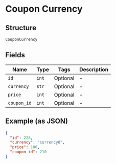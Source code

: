 
# Coupon Currency

## Structure

`CouponCurrency`

## Fields

| Name | Type | Tags | Description |
|  --- | --- | --- | --- |
| `id` | `int` | Optional | - |
| `currency` | `str` | Optional | - |
| `price` | `int` | Optional | - |
| `coupon_id` | `int` | Optional | - |

## Example (as JSON)

```json
{
  "id": 228,
  "currency": "currency8",
  "price": 100,
  "coupon_id": 210
}
```

